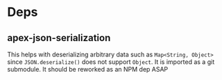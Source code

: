 # Deps

## apex-json-serialization

This helps with deserializing arbitrary data such as `Map<String, Object>` since `JSON.deserialize()` does not support `Object`.
It is imported as a git submodule. It should be reworked as an NPM dep ASAP
